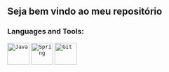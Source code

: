 ## Seja bem vindo ao meu repositório

<h3 align="left">Languages and Tools:</h3>

 <div style="display: inline-block">
  <code><img width="50" src="https://cdn.jsdelivr.net/gh/devicons/devicon@latest/icons/java/java-original.svg" alt="Java" title="HTML"/></code>
  <code><img width="50" src="https://cdn.jsdelivr.net/gh/devicons/devicon@latest/icons/spring/spring-original.svg" alt="Spring" title="CSS"/></code>
  <code><img width="50" src="https://cdn.jsdelivr.net/gh/devicons/devicon@latest/icons/git/git-original.svg" alt="Git" title="JavaScript"/></code>
  </div>
